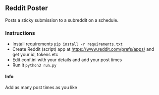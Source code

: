 ## Reddit Poster

Posts a sticky submission to a subreddit on a schedule.

### Instructions

- Install requirements ```pip install -r requirements.txt```
- Create Reddit (script) app at https://www.reddit.com/prefs/apps/ and get your id, tokens etc
- Edit conf.ini with your details and add your post times
- Run it ```python3 run.py```

#### Info

Add as many post times as you like
